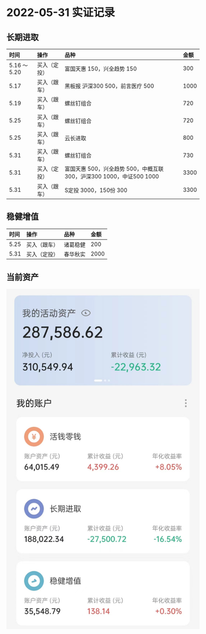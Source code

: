 # 2022-05-31 实证记录

## 长期进取

| 时间 | 操作 | 品种 | 金额 |
| :-- | :-- | :-- | :-- |
| 5.16 ～ 5.20 | 买入（定投） | 富国天惠 150，兴全趋势 150 | 300 |
| 5.17 | 买入（跟车） | 黑板报 沪深300 500，前言医疗 500 | 1000 |
| 5.19 | 买入（跟车） | 螺丝钉组合 | 720 |
| 5.25 | 买入（跟车） | 螺丝钉组合 | 720 |
| 5.25 | 买入（跟车） | 云长进取 | 800 |
| 5.31 | 买入（跟车） | 螺丝钉组合 | 730 |
| 5.31 | 买入（定投） | 富国天惠 500，兴全趋势 500，中概互联 300，沪深300 1000，中证500 1000  | 3300 |
| 5.31 | 买入（跟车） | S定投 3000，150份 300  | 3300 |


## 稳健增值

| 时间 | 操作 | 品种 | 金额 |
| :-- | :-- | :-- | :-- |
| 5.25 | 买入（跟车） | 诸葛稳健 | 200 |
| 5.31 | 买入（定投） | 春华秋实 | 2000 |

## 当前资产

![image](images/2022-05-31.jpeg)